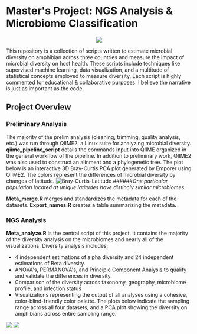 # Master's Project: NGS Analysis & Microbiome Classification

<p align="center">
  <img src="https://vectorified.com/images/dna-icon-png-17.png" />
</p>

This repository is a collection of scripts written to estimate microbial diversity on amphibian across three countries and measure the impact of microbial diversity on host health. These scripts include techniques like supervised machine learning, data visualization, and a multitude of statistical concepts employed to measure diversity. Each script is highly commented for educational & collaborative purposes. I believe the narrative is just as important as the code.

## Project Overview
### Preliminary Analysis
The majority of the prelim analysis (cleaning, trimming, quality analysis, etc.) was run through QIIME2: a Linux suite for analyzing microbial diversity. **qiime_pipeline_script** details the commands input into QIIME organized in the general workflow of the pipeline. In addition to preliminary work, QIIME2 was also used to construct an alinment and a phylogenetic tree. The plot below is an interactive 3D Bray-Curtis PCA plot generated by Emporer using QIIME2. The colors represent the differences of microbial diversity by changes of latitude.
![Bray-Curtis-Latitude](https://user-images.githubusercontent.com/32527761/145268955-30d931cb-040a-4d12-ba40-a8b674431683.png)
######_One particular population located at unique latitudes have distincly similar microbiomes._

**Meta_merge.R** merges and standardizes the metadata for each of the datasets. **Export_names.R** creates a table summarizing the metadata.

### NGS Analysis
**Meta_analyze.R** is the central script of this project. It contains the
majority of the diversity analysis on the microbiomes and nearly all of the
visualizations. Diversity analysis includes:
- 4 independent estimations of alpha diversity and 24 independent estimations of
  Beta diversity.
- ANOVA's, PERMANOVA's, and Principle Component Analysis to qualify and validate the differences in diversity.
- Comparison of the diversity across taxonomy, geography, microbiome profile,
  and infection status
- Visualizations representing the output of all analyses using a cohesive,
  color-blind-friendly color palette.
The plots below indicate the sampling range across all four datasets, and a PCA plot showing the diversity on amphibians across entire sampling range.
<p float="center">
  <img src="https://user-images.githubusercontent.com/32527761/145129143-aafa360b-ae36-4e0e-ac0f-2165511b6ca0.png" />
  <img src="https://user-images.githubusercontent.com/32527761/145129232-e9546a3f-df93-4303-954a-6898ed6c8edb.png" />
</p>

